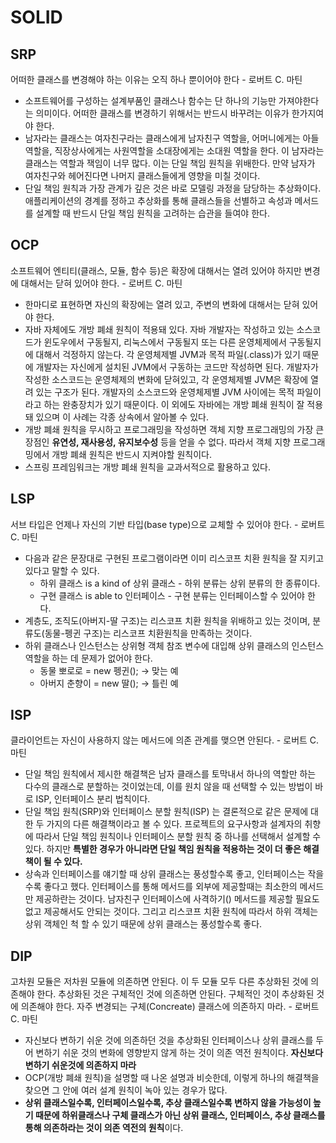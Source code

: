 # SOLID

## SRP

어떠한 클래스를 변경해야 하는 이유는 오직 하나 뿐이어야 한다 - 로버트 C. 마틴

- 소프트웨어를 구성하는 설계부품인 클래스나 함수는 단 하나의 기능만 가져야한다는 의미이다. 어떠한 클래스를 변경하기 위해서는 반드시 바꾸려는 이유가 한가지여야 한다.
- 남자라는 클래스는 여자친구라는 클래스에게 남자친구 역할을, 어머니에게는 아들 역할을, 직장상사에게는 사원역할을 소대장에게는 소대원 역할을 한다. 이 남자라는 클래스는 역할과 잭임이 너무 많다. 이는 단일 책임 원칙을 위배한다. 만약 남자가 여자친구와 헤어진다면 나머지 클래스들에게 영향을 미칠 것이다.
- 단일 책임 원칙과 가장 관계가 깊은 것은 바로 모델링 과정을 담당하는 추상화이다. 애플리케이션의 경계를 정하고 추상화를 통해 클래스들을 선별하고 속성과 메서드를 설계할 때 반드시 단일 책임 원칙을 고려하는 습관을 들여야 한다.

## OCP

소프트웨어 엔티티(클래스, 모듈, 함수 등)은 확장에 대해서는 열려 있어야 하지만 변경에 대해서는 닫혀 있어야 한다. - 로버트 C. 마틴

- 한마디로 표현하면 자신의 확장에는 열려 있고, 주변의 변화에 대해서는 닫혀 있어야 한다.  
- 자바 자체에도 개방 폐쇄 원칙이 적용돼 있다. 자바 개발자는 작성하고 있는 소스코드가 윈도우에서 구동될지, 리눅스에서 구동될지 또는 다른 운영체제에서 구동될지에 대해서 걱정하지 않는다. 각 운영체제별 JVM과 목적 파일(.class)가 있기 때문에 개발자는 자신에게 설치된 JVM에서 구동하는 코드만 작성하면 된다. 개발자가 작성한 소스코드는 운영체제의 변화에 닫혀있고, 각 운영체제별 JVM은 확장에 열려 있는 구조가 된다. 개발자의 소스코드와 운영체제별 JVM 사이에는 목적 파일이라고 하는 완충장치가 있기 때문이다.  이 외에도 자바에는 개방 폐쇄 원칙이 잘 적용 돼 있으며 이 사례는 각종 상속에서 알아볼 수 있다.  
- 개방 폐쇄 원칙을 무시하고 프로그래밍을 작성하면 객체 지향 프로그래밍의 가장 큰 장점인 **유연성, 재사용성, 유지보수성** 등을 얻을 수 없다. 따라서 객체 지향 프로그래밍에서 개방 폐쇄 원칙은 반드시 지켜야할 원칙이다.  
- 스프링 프레임워크는 개방 폐쇄 원칙을 교과서적으로 활용하고 있다.

## LSP

서브 타입은 언제나 자신의 기반 타입(base type)으로 교체할 수 있어야 한다. - 로버트 C. 마틴

- 다음과 같은 문장대로 구현된 프로그램이라면 이미 리스코프 치환 원칙을 잘 지키고 있다고 말할 수 있다.
    - 하위 클래스 is a kind of 상위 클래스 - 하위 분류는 상위 분류의 한 종류이다.
    - 구현 클래스 is able to 인터페이스 - 구현 분류는 인터페이스할 수 있어야 한다.
- 계층도, 조직도(아버지-딸 구조)는 리스코프 치환 원칙을 위배하고 있는 것이며, 분류도(동물-펭귄 구조)는 리스코프 치환원칙을 만족하는 것이다.
- 하위 클래스나 인스턴스는 상위형 객체 참조 변수에 대입해 상위 클래스의 인스턴스 역할을 하는 데 문제가 없어야 한다.
    - 동물 뽀로로 = new 펭귄(); → 맞는 예
    - 아버지 춘향이 = new 딸(); → 틀린 예

## ISP

클라이언트는 자신이 사용하지 않는 메서드에 의존 관계를 맺으면 안된다. - 로버트 C. 마틴

- 단일 책임 원칙에서 제시한 해결책은 남자 클래스를 토막내서 하나의 역할만 하는 다수의 클래스로 분할하는 것이었는데, 이를 원치 않을 때 선택할 수 있는 방법이 바로 ISP, 인터페이스 분리 법칙이다.
- 단일 책임 원칙(SRP)와 인터페이스 분할 원칙(ISP) 는 결론적으로 같은 문제에 대한 두 가지의 다른 해결책이라고 볼 수 있다. 프로젝트의 요구사항과 설계자의 취향에 따라서 단일 책임 원칙이나 인터페이스 분할 원칙 중 하나를 선택해서 설계할 수 있다. 하지만 **특별한 경우가 아니라면 단일 책임 원칙을 적용하는 것이 더 좋은 해결책이 될 수 있다.**
- 상속과 인터페이스를 얘기할 때 상위 클래스는 풍성할수록 좋고, 인터페이스는 작을수록 좋다고 했다. 인터페이스를 통해 메서드를 외부에 제공할때는 최소한의 메서드만 제공하란는 것이다. 남자친구 인터페이스에 사격하기() 메서드를 제공할 필요도 없고 제공해서도 안되는 것이다. 그리고 리스코프 치환 원칙에 따라서 하위 객체는 상위 객체인 척 할 수 있기 때문에 상위 클래스는 풍성할수록 좋다.


## DIP

고차원 모듈은 저차원 모듈에 의존하면 안된다. 이 두 모듈 모두 다른 추상화된 것에 의존해야 한다. 추상화된 것은 구체적인 것에 의존하면 안된다. 구체적인 것이 추상화된 것에 의존해야 한다. 자주 변경되는 구체(Concreate) 클래스에 의존하지 마라. - 로버트 C. 마틴

- 자신보다 변하기 쉬운 것에 의존하던 것을 추상화된 인터페이스나 상위 클래스를 두어 변하기 쉬운 것의 변화에 영향받지 않게 하는 것이 의존 역전 원칙이다. **자신보다 변하기 쉬운것에 의존하지 마라**
- OCP(개방 폐쇄 원칙)을 설명할 때 나온 설명과 비슷한데, 이렇게 하나의 해결책을 찾으면 그 안에 여러 설계 원칙이 녹아 있는 경우가 많다.
- **상위 클래스일수록, 인터페이스일수록, 추상 클래스일수록 변하지 않을 가능성이 높기 때문에 하위클래스나 구체 클래스가 아닌 상위 클래스, 인터페이스, 추상 클래스를 통해 의존하라는 것이 의존 역전의 원칙**이다.